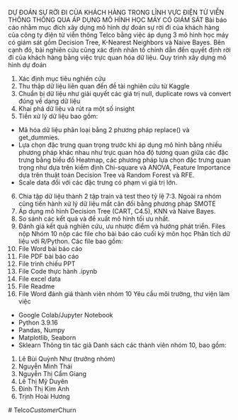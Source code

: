 DỰ ĐOÁN SỰ RỜI ĐI CỦA KHÁCH HÀNG TRONG LĨNH VỰC ĐIỆN TỬ VIỄN THÔNG THÔNG QUA ÁP DỤNG MÔ HÌNH HỌC MÁY CÓ GIÁM SÁT
Bài báo cáo nhằm mục đích xây dựng mô hình dự đoán sự rời đi của khách hàng của công ty điện tử viễn thông Telco bằng việc áp dụng 3 mô hình học máy có giám sát gồm Decision Tree, K-Nearest Neighbors và Naive Bayes. Bên cạnh đó, bài nghiên cứu cũng xác định nhân tố chính dẫn đến quyết định rời đi của khách hàng bằng việc trực quan hóa dữ liệu.
Quy trình xây dựng mô hình dự đoán
1. Xác định mục tiêu nghiên cứu
2. Thu thập dữ liệu liên quan đến đề tài nghiên cứu từ Kaggle
3. Chuẩn bị dữ liệu như giải quyết các giá trị null, duplicate rows và convert đúng về dạng dữ liệu 
4. Khai phá dữ liệu và rút ra một số insight
5. Tiền xử lý dữ liệu bao gồm:
- Mã hóa dữ liệu phân loại bằng 2 phương pháp replace() và get_dummies.
- Lựa chọn đặc trưng quan trọng trước khi áp dụng mô hình bằng nhiều phương pháp khác nhau như trực quan hóa độ tương quan giữa các đặc trưng bằng biểu đồ Heatmap, các phương pháp lựa chọn đặc trưng quan trọng như dựa trên kiểm định Chi-square và ANOVA, Feature Importance dựa trên thuật toán Decision Tree và Random Forest và RFE.
- Scale data đối với các đặc trưng có phạm vi giá trị lớn.
6. Chia tập dữ liệu thành 2 tập train và test theo tỷ lệ 7:3. Ngoài ra nhóm cũng tiến hành xử lý dữ liệu mất cân đối bằng phương pháp SMOTE
7. Áp dụng mô hình Decision Tree (CART, C4.5), KNN và Naive Bayes.
8. So sánh các kết quả và đề xuất mô hình tối ưu nhất.
9. Đánh giá kết quả nghiên cứu, ưu nhược điểm và hướng phát triển.
Files nộp
Nhóm 10 nộp các file cho bài báo cáo cuối kỳ môn học Phân tích dữ liệu với R/Python. Các file bao gồm:
1. File Word bài báo cáo
2. File PDF bài báo cáo
3. File trình chiếu PPT
4. File Code thực hành .ipynb
5. File excel data
6. File Readme
7. File Word đánh giá thành viên nhóm 10
Yêu cầu môi trường, thư viện làm việc
- Google Colab/Jupyter Notebook
- Python 3.9.16
- Pandas, Numpy
- Matplotlib, Seaborn
- Sklearn
Thông tin tác giả
Danh sách các thành viên nhóm 10, bao gồm:
1. Lê Bùi Quỳnh Như (trưởng nhóm)
2. Nguyễn Minh Thái
3. Nguyễn Thị Cẩm Giang
4. Lê Thị Mỹ Duyên
5. Đinh Thị Kim Anh
6. Trịnh Hoài Hương


#   T e l c o _ C u s t o m e r _ C h u r n  
 